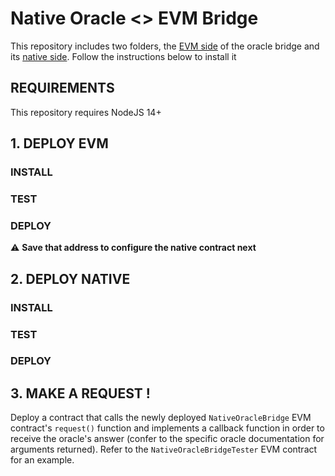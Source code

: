 # Native Oracle <> EVM Bridge

This repository includes two folders, the [EVM side](https://github.com/telosnetwork/native-oracle-bridge/tree/main/evm) of the oracle bridge and its [native side](https://github.com/telosnetwork/native-oracle-bridge/tree/main/native).
Follow the instructions below to install it

## REQUIREMENTS

This repository requires NodeJS 14+

## 1. DEPLOY EVM

### INSTALL
### TEST
### DEPLOY

⚠️ **Save that address to configure the native contract next**

## 2. DEPLOY NATIVE

### INSTALL
### TEST
### DEPLOY

## 3. MAKE A REQUEST !

Deploy a contract that calls the newly deployed `NativeOracleBridge` EVM contract's `request()` function and implements a callback function in order to receive the oracle's answer (confer to the specific oracle documentation for arguments returned). Refer to the `NativeOracleBridgeTester` EVM contract for an example.

